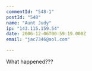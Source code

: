 ```yaml
---
commentId: "548-1"
postId: "548"
name: "Aunt Judy"
ip: "143.115.159.54"
date: 2006-12-06T00:59:19.000Z
email: "jac7346@aol.com"

---
```

<p>What happened???</p>